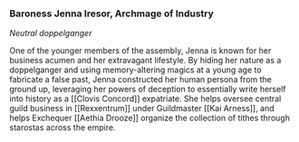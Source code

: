 ### Baroness Jenna Iresor, Archmage of Industry

_Neutral doppelganger_

One of the younger members of the assembly, Jenna is known for her business acumen and her extravagant lifestyle. By hiding her nature as a doppelganger and using memory-altering magics at a young age to fabricate a false past, Jenna constructed her human persona from the ground up, leveraging her powers of deception to essentially write herself into history as a [[Clovis Concord]] expatriate. She helps oversee central guild business in [[Rexxentrum]] under Guildmaster [[Kai Arness]], and helps Exchequer [[Aethia Drooze]] organize the collection of tithes through starostas across the empire.